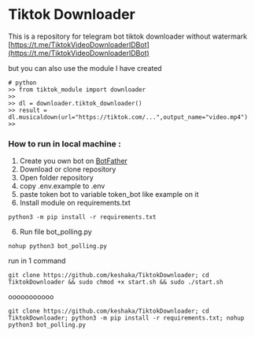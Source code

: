 # Tiktok Downloader

This is a repository for telegram bot tiktok downloader without watermark [https://t.me/TiktokVideoDownloaderIDBot](https://t.me/TiktokVideoDownloaderIDBot)

but you can also use the module I have created 
```
# python
>> from tiktok_module import downloader
>>
>> dl = downloader.tiktok_downloader()
>> result = dl.musicaldown(url="https://tiktok.com/...",output_name="video.mp4")
>>
```

### How to run in local machine :
 1. Create you own bot on [BotFather](https://t.me/BotFather)
 2. Download or clone repository
 3. Open folder repository
 4. copy .env.example to .env
 5. paste token bot to variable token_bot like example on it
 6. Install module on requirements.txt
```
python3 -m pip install -r requirements.txt
```
 6. Run file bot_polling.py
```
nohup python3 bot_polling.py
```


run in 1 command
```
git clone https://github.com/keshaka/TiktokDownloader; cd TiktokDownloader && sudo chmod +x start.sh && sudo ./start.sh
```

ooooooooooo
```
git clone https://github.com/keshaka/TiktokDownloader; cd TiktokDownloader; python3 -m pip install -r requirements.txt; nohup python3 bot_polling.py
```
